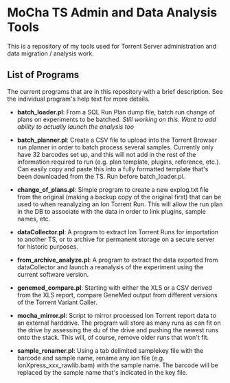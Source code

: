 MoCha TS Admin and Data Analysis Tools
==

This is a repository of my tools used for Torrent Server administration and data migration / analysis
work.

List of Programs
--

The current programs that are in this repository with a brief description.  See the individual program's
help text for more details.

- <b>batch_loader.pl</b>: From a SQL Run Plan dump file, batch run change of plans on experiments to be
batched. <i>Still working on this.  Want to add ability to actually launch the analysis too</i>

- <b>batch_planner.pl</b>: Create a CSV file to upload into the Torrent Browser run planner in order to 
batch process several samples.  Currently only have 32 barcodes set up, and this will not add in the 
rest of the information required to run (e.g. plan template, plugins, reference, etc.).  Can easily
copy and paste this into a fully formatted template that's been downloaded from the TS.  Run before 
batch_loader.pl.

- <b>change_of_plans.pl</b>: Simple program to create a new explog.txt file from the original (making
a backup copy of the original first) that can be used to when reanalyzing an Ion Torrent Run.  This 
will allow the run plan in the DB to associate with the data in order to link plugins, sample names,
etc.

- <b>dataCollector.pl</b>:  A program to extract Ion Torrent Runs for importation to another TS, or to
archive for permanent storage on a secure server for historic purposes.

- <b>from_archive_analyze.pl</b>: A program to extract the data exported from dataCollector and launch
a reanalysis of the experiment using the current software version.

- <b>genemed_compare.pl</b>: Starting with either the XLS or a CSV derived from the XLS report, compare GeneMed
output from different versions of the Torrent Variant Caller.

- <b>mocha_mirror.pl</b>: Script to mirror processed Ion Torrent report data to an external harddrive.  The 
program will store as many runs as can fit on the drive by assessing the du of the drive and pushing the 
newest runs onto the stack.  This will, of course, remove older runs that won't fit.

- <b>sample_renamer.pl</b>: Using a tab delimited samplekey file with the barcode and sample name, rename any
ion file (e.g. IonXpress_xxx_rawlib.bam) with the sample name.  The barcode will be replaced by the sample name
that's indicated in the key file.
